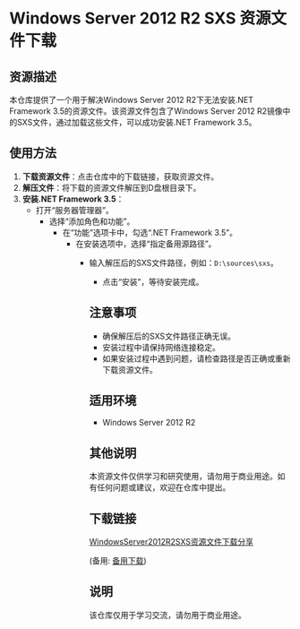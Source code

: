 # Windows Server 2012 R2 SXS 资源文件下载

## 资源描述

本仓库提供了一个用于解决Windows Server 2012 R2下无法安装.NET Framework 3.5的资源文件。该资源文件包含了Windows Server 2012 R2镜像中的SXS文件，通过加载这些文件，可以成功安装.NET Framework 3.5。

## 使用方法

1. **下载资源文件**：点击仓库中的下载链接，获取资源文件。
2. **解压文件**：将下载的资源文件解压到D盘根目录下。
3. **安装.NET Framework 3.5**：
   - 打开“服务器管理器”。
      - 选择“添加角色和功能”。
         - 在“功能”选项卡中，勾选“.NET Framework 3.5”。
            - 在安装选项中，选择“指定备用源路径”。
               - 输入解压后的SXS文件路径，例如：`D:\sources\sxs`。
                  - 点击“安装”，等待安装完成。

                  ## 注意事项

                  - 确保解压后的SXS文件路径正确无误。
                  - 安装过程中请保持网络连接稳定。
                  - 如果安装过程中遇到问题，请检查路径是否正确或重新下载资源文件。

                  ## 适用环境

                  - Windows Server 2012 R2

                  ## 其他说明

                  本资源文件仅供学习和研究使用，请勿用于商业用途。如有任何问题或建议，欢迎在仓库中提出。

                  ## 下载链接
                  [WindowsServer2012R2SXS资源文件下载分享](https://pan.quark.cn/s/b7597b4c2cf2) 

                  (备用: [备用下载](https://pan.baidu.com/s/1k6IOjOTEe04LVhyeD5UDSw?pwd=1234))

                  ## 说明

                  该仓库仅用于学习交流，请勿用于商业用途。

